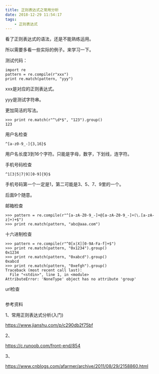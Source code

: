 ```yaml
---
title: 正则表达式之常用分析
date: 2018-12-29 11:54:17
tags:
	- 正则表达式
---
```




看了正则表达式的语法，还是不能熟练运用。

所以需要多看一些实际的例子。来学习一下。

测试代码：

```
import re
pattern = re.compile(r"xxx")
print re.match(pattern, "yyy")
```

xxx是对应的正则表达式。

yyy是测试字符串。

更加简洁的写法。

```
>>> print re.match(r"^\d*$", "123").group()
123
```



用户名检查

```
^[a-z0-9_-]{3,16}$
```

用户名长度3到16个字符。只能是字母，数字，下划线，连字符。

手机号码检查

```
^1[3|5|7|9][0-9]{9}$
```

手机号码第一个一定是1，第二可能是3、5、7、9里的一个。

后面9个随意。

邮箱检查

```
>>> pattern = re.compile(r"^[a-zA-Z0-9_-]+@[a-zA-Z0-9_-]+(\.[a-zA-z]+)+$")
>>> print re.match(pattern, "abc@aaa.com")
```

十六进制检查

```
>>> pattern = re.compile(r"^0[x|X][0-9A-Fa-f]+$")
>>> print re.match(pattern, "0x1234").group()
0x1234
>>> print re.match(pattern, "0xabcd").group()
0xabcd
>>> print re.match(pattern, "0xefgh").group()
Traceback (most recent call last):
  File "<stdin>", line 1, in <module>
AttributeError: 'NoneType' object has no attribute 'group'
```



url检查

```

```



参考资料

1、常用正则表达式分析(入门)

https://www.jianshu.com/p/c290db2f75bf

2、

https://c.runoob.com/front-end/854

3、

https://www.cnblogs.com/afarmer/archive/2011/08/29/2158860.html